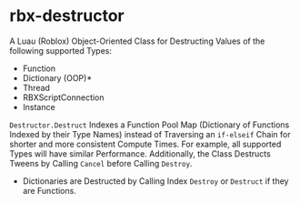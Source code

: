 # rbx-destructor
A Lua<i>u</i> (Roblox) Object-Oriented Class for Destructing Values of the following supported Types:
<ul>
  <li>Function</li>
  <li>Dictionary (OOP)*</li>
  <li>Thread</li>
  <li>RBXScriptConnection</li>
  <li>Instance</li>
</ul>

`Destructor.Destruct` Indexes a Function Pool Map (Dictionary of Functions Indexed by their Type Names) instead of Traversing an `if-elseif` Chain for shorter and more consistent Compute Times. For example, all supported Types will have similar Performance. Additionally, the Class Destructs Tweens by Calling `Cancel` before Calling `Destroy`.

* Dictionaries are Destructed by Calling Index `Destroy` or `Destruct` if they are Functions.
